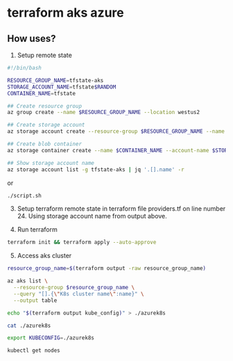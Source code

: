 # terraform aks azure

## How uses?

1. Setup remote state 

```bash
#!/bin/bash

RESOURCE_GROUP_NAME=tfstate-aks
STORAGE_ACCOUNT_NAME=tfstate$RANDOM
CONTAINER_NAME=tfstate

## Create resource group
az group create --name $RESOURCE_GROUP_NAME --location westus2

## Create storage account
az storage account create --resource-group $RESOURCE_GROUP_NAME --name $STORAGE_ACCOUNT_NAME --sku Standard_LRS --encryption-services blob

## Create blob container
az storage container create --name $CONTAINER_NAME --account-name $STORAGE_ACCOUNT_NAME

## Show storage account name
az storage account list -g tfstate-aks | jq '.[].name' -r
```

or
```bash
./script.sh
```

3. Setup terraform remote state in terraform file providers.tf on line number 24. Using storage account name from output above.

4. Run terraform

```bash
terraform init && terraform apply --auto-approve
```

5. Access aks cluster

```bash
resource_group_name=$(terraform output -raw resource_group_name)

az aks list \
  --resource-group $resource_group_name \
  --query "[].{\"K8s cluster name\":name}" \
  --output table

echo "$(terraform output kube_config)" > ./azurek8s

cat ./azurek8s

export KUBECONFIG=./azurek8s

kubectl get nodes
```